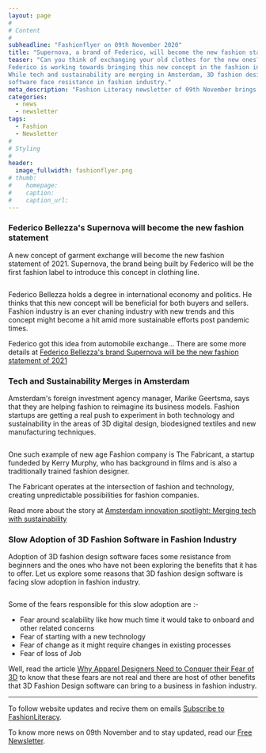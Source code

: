 ```yaml
---
layout: page
#
# Content
#
subheadline: "Fashionflyer on 09th November 2020"
title: "Supernova, a brand of Federico, will become the new fashion statement in 2021"
teaser: "Can you think of exchanging your old clothes for the new ones?
Federico is working towards bringing this new concept in the fashion industry.
While tech and sustainability are merging in Amsterdam, 3D fashion design
software face resistance in fashion industry."
meta_description: "Fashion Literacy newsletter of 09th November brings stories on why Supernova is set to become new fashion statement of 2021, while tech and sustainbility are merging in Amsterdam."
categories:
  - news
  - newsletter
tags:
  - Fashion
  - Newsletter
#
# Styling
#
header:
  image_fullwidth: fashionflyer.png
# thumb:
#    homepage:
#    caption:
#    caption_url:
---
```

### Federico Bellezza's Supernova will become the new fashion statement 


A new concept of garment exchange will become the new fashion statement of 2021.
Supernova, the brand being built by Federico will be the first fashion label to introduce this 
concept in clothing line.

<p><img src="{{site.url}}/images/newsletter_09_nov_post1.jpg" alt="" srcset="            {{site.url}}/images/resized/320/newsletter_09_nov_post1.jpg 320w,            {{site.url}}/images/resized/480/newsletter_09_nov_post1.jpg 480w,            {{site.url}}/images/resized/600/newsletter_09_nov_post1.jpg 600w,            {{site.url}}/images/resized/800/newsletter_09_nov_post1.jpg 800w,    " /></p>

Federico Bellezza holds a degree in international economy and politics. He thinks 
that this new concept will be beneficial for both buyers and sellers. Fashion industry
is an ever chaning industry with new trends and this concept might become a hit amid more
sustainable efforts post pandemic times.

Federico got this idea from automobile exchange... There are some more details at
[Federico Bellezza's brand Supernova will be the new fashion statement of 2021](https://markets.businessinsider.com/news/stocks/federico-bellezza-s-brand-supernova-will-be-the-new-fashion-statement-of-2021-1029778450)


### Tech and Sustainability Merges in Amsterdam 
 
Amsterdam's foreign investment agency manager, Marike Geertsma, says that they are helping
fashion to reimagine its business models. Fashion startups are getting a real push to 
experiment in both technology and sustainability in the areas of 3D digital design, biodesigned textiles
and new manufacturing techniques.

<p><img src="{{site.url}}/images/newsletter_09_nov_post2.jpg" alt="" srcset="            {{site.url}}/images/resized/320/newsletter_09_nov_post2.jpg 320w,            {{site.url}}/images/resized/480/newsletter_09_nov_post2.jpg 480w,            {{site.url}}/images/resized/600/newsletter_09_nov_post2.jpg 600w,    " /></p>

One such example of new age Fashion company is The Fabricant, a startup fundeded by Kerry Murphy, 
who has background in films and is also a traditionally trained fashion designer.

The Fabricant operates at the intersection of fashion and technology, creating unpredictable
possibilities for fashion companies.

Read more about the story at [Amsterdam innovation spotlight: Merging tech with sustainability](https://www.voguebusiness.com/technology/amsterdam-innovation-spotlight-merging-tech-with-sustainabilityparsedtext)

### Slow Adoption of 3D Fashion Software in Fashion Industry

Adoption of 3D fashion design software faces some resistance from beginners and
the ones who have not been exploring the benefits that it has to offer. Let us
explore some reasons that 3D fashion design software is facing slow adoption in
fashion industry.

<p><img src="{{site.url}}/images/newsletter_09_nov_post3.jpg" alt="" srcset="            {{site.url}}/images/resized/320/newsletter_09_nov_post3.jpg 320w,            {{site.url}}/images/resized/480/newsletter_09_nov_post3.jpg 480w,            {{site.url}}/images/resized/600/newsletter_09_nov_post3.jpg 600w,    " /></p>

Some of the fears responsible for this slow adoption are :-

- Fear around scalability like how much time it would take to onboard and other
  related concerns
- Fear of starting with a new technology
- Fear of change as it might require changes in existing processes
- Fear of loss of Job

Well, read the article [Why Apparel Designers Need to Conquer their Fear of
3D](https://sourcingjournal.com/topics/technology/3d-apparel-design-clo-fashion-patternmakers-product-development-241969/)
to know that these fears are not real and there are host of other benefits that
3D Fashion Design software can bring to a business in fashion industry.

<hr>

To follow website updates and recive them on emails [Subscribe to
FashionLiteracy](https://feedburner.google.com/fb/a/mailverify?uri=Fashionliteracy&amp;loc=en_US).

To know more news on 09th November and to stay updated, read our [Free
Newsletter](http://newsletter.fashionliteracy.com/?edition_id=1ab8f3b0-21e8-11eb-88b8-0cc47a0d1609).
